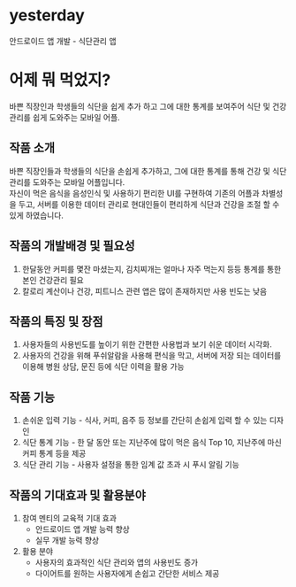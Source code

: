 # yesterday
안드로이드 앱 개발 - 식단관리 앱

# 어제 뭐 먹었지?
바쁜 직장인과 학생들의 식단을 쉽게 추가 하고 그에 대한 통계를 보여주어 식단 및 건강 관리를 쉽게 도와주는 모바일 어플. 

## 작품 소개
바쁜 직장인들과 학생들의 식단을 손쉽게 추가하고, 그에 대한 통계를 통해 건강 및 식단 관리를 도와주는 모바일 어플입니다.  
자신이 먹은 음식을 음성인식 및 사용하기 편리한 UI를 구현하여 기존의 어플과 차별성을 두고, 서버를 이용한 데이터 관리로 현대인들이 편리하게 식단과 건강을 조절 할 수 있게 하였습니다.

## 작품의 개발배경 및 필요성
1. 한달동안 커피를 몇잔 마셨는지, 김치찌개는 얼마나 자주 먹는지 등등 통계를 통한 본인 건강관리 필요
2. 칼로리 계산이나 건강, 피트니스 관련 앱은 많이 존재하지만 사용 빈도는 낮음

## 작품의 특징 및 장점
1. 사용자들의 사용빈도를 높이기 위한 간편한 사용법과 보기 쉬운 데이터 시각화.
2. 사용자의 건강을 위해 푸쉬알람을 사용해 편식을 막고, 서버에 저장 되는 데이터를 이용해 병원 상담, 문진 등에 식단 이력을 활용 가능

## 작품 기능
1. 손쉬운 입력 기능 - 식사, 커피, 음주 등 정보를 간단히 손쉽게 입력 할 수 있는 디자인
2. 식단 통계 기능 - 한 달 동안 또는 지난주에 많이 먹은 음식 Top 10, 지난주에 마신 커피 통계 등을 제공
3. 식단 관리 기능 - 사용자 설정을 통한 임계 값 초과 시 푸시 알림 기능

## 작품의 기대효과 및 활용분야
1. 참여 멘티의 교육적 기대 효과 
    * 안드로이드 앱 개발 능력 향상
    * 실무 개발 능력 향상
2. 활용 분야
    * 사용자의 효과적인 식단 관리와 앱의 사용빈도 증가          
    * 다이어트를 원하는 사용자에게 손쉽고 간단한 서비스 제공

